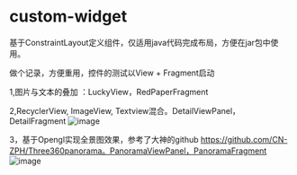 # custom-widget
基于ConstraintLayout定义组件，仅适用java代码完成布局，方便在jar包中使用。

做个记录，方便重用，控件的测试以View + Fragment启动

1,图片与文本的叠加 ：LuckyView，RedPaperFragment

2,RecyclerView, ImageView, Textview混合。DetailViewPanel，DetailFragment
![image](https://github.com/whcx/custom-widget/blob/master/images/device-2020-08-29-180204.png)

3，基于Opengl实现全景图效果，参考了大神的github https://github.com/CN-ZPH/Three360panorama。PanoramaViewPanel，PanoramaFragment
![image](https://github.com/whcx/custom-widget/blob/master/images/device-2020-08-30-084938.png)
